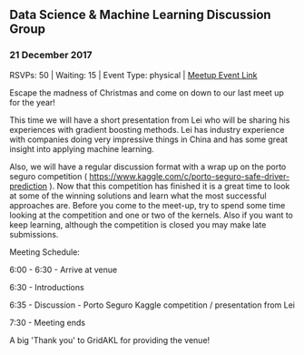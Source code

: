 ## Data Science & Machine Learning Discussion Group
### 21 December 2017
RSVPs: 50 | Waiting: 15 | Event Type: physical | [Meetup Event Link](https://www.meetup.com/Data-Science-Discussion-Auckland/events/241871348)

Escape the madness of Christmas and come on down to our last meet up for the year!

This time we will have a short presentation from Lei who will be sharing his experiences with gradient boosting methods. Lei has industry experience with companies doing very impressive things in China and has some great insight into applying machine learning.

Also, we will have a regular discussion format with a wrap up on the porto seguro competition ( https://www.kaggle.com/c/porto-seguro-safe-driver-prediction ). Now that this competition has finished it is a great time to look at some of the winning solutions and learn what the most successful approaches are. Before you come to the meet-up, try to spend some time looking at the competition and one or two of the kernels. Also if you want to keep learning, although the competition is closed you may make late submissions.

Meeting Schedule:

6:00 - 6:30 - Arrive at venue

6:30 - Introductions

6:35 - Discussion - Porto Seguro Kaggle competition / presentation from Lei

7:30 - Meeting ends

A big 'Thank you' to GridAKL for providing the venue!
